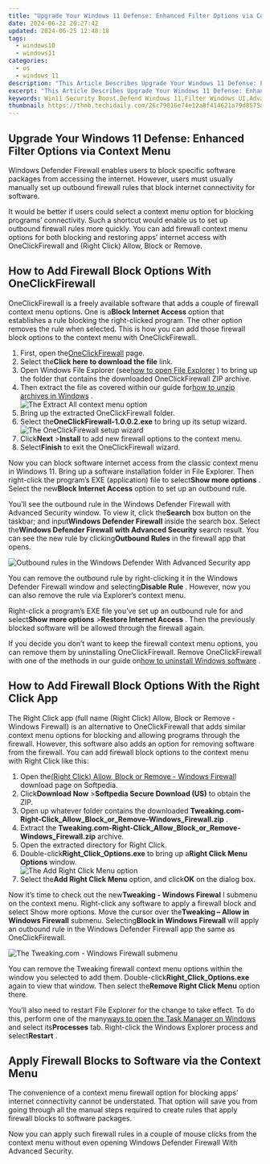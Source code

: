```yaml
---
title: "Upgrade Your Windows 11 Defense: Enhanced Filter Options via Context Menu"
date: 2024-06-22 20:27:42
updated: 2024-06-25 12:48:18
tags:
  - windows10
  - windows11
categories:
  - os
  - windows 11
description: "This Article Describes Upgrade Your Windows 11 Defense: Enhanced Filter Options via Context Menu"
excerpt: "This Article Describes Upgrade Your Windows 11 Defense: Enhanced Filter Options via Context Menu"
keywords: Win11 Security Boost,Defend Windows 11,Filter Windows UI,Advanced Window Filters,Context Menu Protection,Enhance UI Safety,Improved Windows UI Guard
thumbnail: https://thmb.techidaily.com/26c79816e74e12a8f414621a79d8575a6f7513edd59ad13bbdba2af26e7005b7.jpg
---
```


## Upgrade Your Windows 11 Defense: Enhanced Filter Options via Context Menu

 Windows Defender Firewall enables users to block specific software packages from accessing the internet. However, users must usually manually set up outbound firewall rules that block internet connectivity for software.

 It would be better if users could select a context menu option for blocking programs’ connectivity. Such a shortcut would enable us to set up outbound firewall rules more quickly. You can add firewall context menu options for both blocking and restoring apps’ internet access with OneClickFirewall and (Right Click) Allow, Block or Remove.

## How to Add Firewall Block Options With OneClickFirewall

 OneClickFirewall is a freely available software that adds a couple of firewall context menu options. One is a**Block Internet Access** option that establishes a rule blocking the right-clicked program. The other option removes the rule when selected. This is how you can add those firewall block options to the context menu with OneClickFirewall.

1. First, open the[OneClickFirewall](https://winaero.com/download-oneclickfirewall/) page.
2. Select the**Click here to download the file** link.
3. Open Windows File Explorer (see[how to open File Explorer](https://www.makeuseof.com/windows-open-file-explorer/) ) to bring up the folder that contains the downloaded OneClickFirewall ZIP archive.
4. Then extract the file as covered within our guide for[how to unzip](https://www.makeuseof.com/unzip-files-windows-10/) [archives in Windows](https://www.makeuseof.com/unzip-files-windows-10/) .  
![The Extract All context menu option](https://static1.makeuseofimages.com/wordpress/wp-content/uploads/2022/12/extract-all-option2.jpg)
5. Bring up the extracted OneClickFirewall folder.
6. Select the**OneClickFirewall-1.0.0.2.exe** to bring up its setup wizard.  
![The OneClickFirewall setup wizard](https://static1.makeuseofimages.com/wordpress/wp-content/uploads/2022/12/oneclickfirewall-window.jpg)
7. Click**Next** \>**Install** to add new firewall options to the context menu.
8. Select**Finish** to exit the OneClickFirewall wizard.

 Now you can block software internet access from the classic context menu in Windows 11\. Bring up a software installation folder in File Explorer. Then right-click the program’s EXE (application) file to select**Show more options** . Select the new**Block Internet Access** option to set up an outbound rule.

 You’ll see the outbound rule in the Windows Defender Firewall with Advanced Security window. To view it, click the**Search** box button on the taskbar; and input**Windows Defender Firewall** inside the search box. Select the**Windows Defender Firewall with Advanced Security** search result. You can see the new rule by clicking**Outbound Rules** in the firewall app that opens.

![Outbound rules in the Windows Defender With Advanced Security app](https://static1.makeuseofimages.com/wordpress/wp-content/uploads/2022/12/outbound-rules.jpg)

 You can remove the outbound rule by right-clicking it in the Windows Defender Firewall window and selecting**Disable Rule** . However, now you can also remove the rule via Explorer’s context menu.

 Right-click a program’s EXE file you’ve set up an outbound rule for and select**Show more options** \>**Restore Internet Access** . Then the previously blocked software will be allowed through the firewall again.

 If you decide you don’t want to keep the firewall context menu options, you can remove them by uninstalling OneClickFirewall. Remove OneClickFirewall with one of the methods in our guide on[how to uninstall Windows software](https://www.makeuseof.com/windows-11-different-ways-to-uninstall-software/) .

## How to Add Firewall Block Options With the Right Click App

 The Right Click app (full name (Right Click) Allow, Block or Remove - Windows Firewall) is an alternative to OneClickFirewall that adds similar context menu options for blocking and allowing programs through the firewall. However, this software also adds an option for removing software from the firewall. You can add firewall block options to the context menu with Right Click like this:

1. Open the[(Right Click) Allow, Block or Remove - Windows Firewall](https://www.softpedia.com/get/System/OS-Enhancements/Tweaking-com-Right-Click-Allow-Block-or-Remove-Windows-Firewall.shtml) download page on Softpedia.
2. Click**Download Now** \>**Softpedia Secure Download (US)** to obtain the ZIP.
3. Open up whatever folder contains the downloaded **Tweaking.com-Right-Click\_Allow\_Block\_or\_Remove-Windows\_Firewall.zip** .
4. Extract the **Tweaking.com-Right-Click\_Allow\_Block\_or\_Remove-Windows\_Firewall.zip** archive.
5. Open the extracted directory for Right Click.
6. Double-click**Right\_Click\_Options.exe** to bring up a**Right Click Menu Options** window.  
![The Add Right Click Menu option](https://static1.makeuseofimages.com/wordpress/wp-content/uploads/2022/12/add-right-click-menu-option.jpg)
7. Select the**Add Right Click Menu** option, and click**OK** on the dialog box.

 Now it’s time to check out the new**Tweaking - Windows Firewal** l submenu on the context menu. Right-click any software to apply a firewall block and select Show more options. Move the cursor over the**Tweaking – Allow in Windows Firewall** submenu. Selecting**Block in Windows Firewall** will apply an outbound rule in the Windows Defender Firewall app the same as OneClickFirewall.

![The Tweaking.com - Windows Firewall submenu](https://static1.makeuseofimages.com/wordpress/wp-content/uploads/2022/12/tweaking-com-windows-firewall-submenu.jpg)

 You can remove the Tweaking firewall context menu options within the window you selected to add them. Double-click**Right\_Click\_Options.exe** again to view that window. Then select the**Remove Right Click Menu** option there.

 You’ll also need to restart File Explorer for the change to take effect. To do this, perform one of the many[ways to open the Task Manager on Windows](https://www.makeuseof.com/ways-to-open-task-manager-windows-10/) and select its**Processes** tab. Right-click the Windows Explorer process and select**Restart** .

## Apply Firewall Blocks to Software via the Context Menu

 The convenience of a context menu firewall option for blocking apps’ internet connectivity cannot be understated. That option will save you from going through all the manual steps required to create rules that apply firewall blocks to software packages.

 Now you can apply such firewall rules in a couple of mouse clicks from the context menu without even opening Windows Defender Firewall With Advanced Security.

<ins class="adsbygoogle"
     style="display:block"
     data-ad-format="autorelaxed"
     data-ad-client="ca-pub-7571918770474297"
     data-ad-slot="1223367746"></ins>



<ins class="adsbygoogle"
     style="display:block"
     data-ad-client="ca-pub-7571918770474297"
     data-ad-slot="8358498916"
     data-ad-format="auto"
     data-full-width-responsive="true"></ins>
